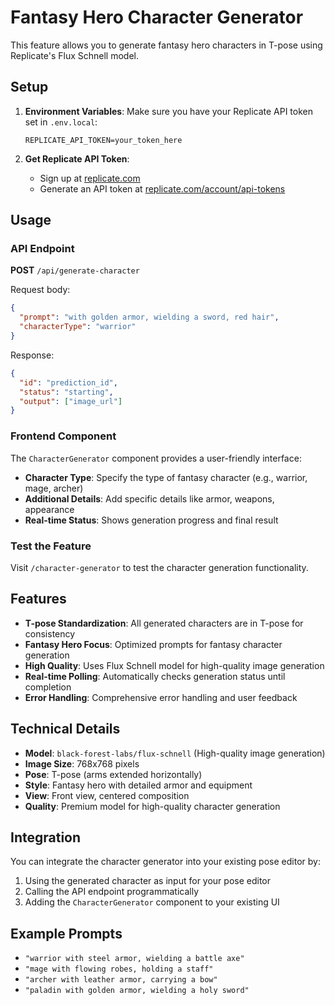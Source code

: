 # Fantasy Hero Character Generator

This feature allows you to generate fantasy hero characters in T-pose using Replicate's Flux Schnell model.

## Setup

1. **Environment Variables**: Make sure you have your Replicate API token set in `.env.local`:
   ```
   REPLICATE_API_TOKEN=your_token_here
   ```

2. **Get Replicate API Token**: 
   - Sign up at [replicate.com](https://replicate.com/signin)
   - Generate an API token at [replicate.com/account/api-tokens](https://replicate.com/account/api-tokens)

## Usage

### API Endpoint

**POST** `/api/generate-character`

Request body:
```json
{
  "prompt": "with golden armor, wielding a sword, red hair",
  "characterType": "warrior"
}
```

Response:
```json
{
  "id": "prediction_id",
  "status": "starting",
  "output": ["image_url"]
}
```

### Frontend Component

The `CharacterGenerator` component provides a user-friendly interface:

- **Character Type**: Specify the type of fantasy character (e.g., warrior, mage, archer)
- **Additional Details**: Add specific details like armor, weapons, appearance
- **Real-time Status**: Shows generation progress and final result

### Test the Feature

Visit `/character-generator` to test the character generation functionality.

## Features

- **T-pose Standardization**: All generated characters are in T-pose for consistency
- **Fantasy Hero Focus**: Optimized prompts for fantasy character generation
- **High Quality**: Uses Flux Schnell model for high-quality image generation
- **Real-time Polling**: Automatically checks generation status until completion
- **Error Handling**: Comprehensive error handling and user feedback

## Technical Details

- **Model**: `black-forest-labs/flux-schnell` (High-quality image generation)
- **Image Size**: 768x768 pixels
- **Pose**: T-pose (arms extended horizontally)
- **Style**: Fantasy hero with detailed armor and equipment
- **View**: Front view, centered composition
- **Quality**: Premium model for high-quality character generation

## Integration

You can integrate the character generator into your existing pose editor by:

1. Using the generated character as input for your pose editor
2. Calling the API endpoint programmatically
3. Adding the `CharacterGenerator` component to your existing UI

## Example Prompts

- `"warrior with steel armor, wielding a battle axe"`
- `"mage with flowing robes, holding a staff"`
- `"archer with leather armor, carrying a bow"`
- `"paladin with golden armor, wielding a holy sword"` 